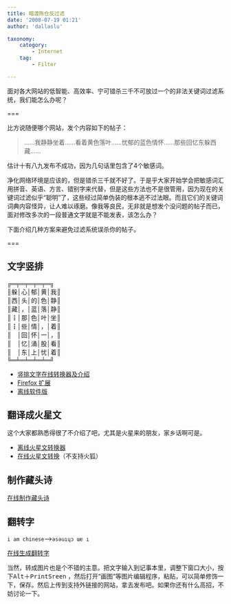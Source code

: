 ```yaml
---
title: 暗渡陈仓反过滤
date: '2008-07-19 01:21'
author: 'dallaslu'

taxonomy:
    category:
        - Internet
    tag:
        - Filter

---
```

面对各大网站的低智能、高效率、宁可错杀三千不可放过一个的非法关键词过滤系统，我们能怎么办呢？

===

比方说随便哪个网站，发个内容如下的帖子：

> ……我静静坐着……看着黄色落叶……忧郁的蓝色情怀……那些回忆东躲西藏……

估计十有八九发布不成功，因为几句话里包含了4个敏感词。

净化网络环境是应该的，但是错杀三千就不好了。于是乎大家开始学会把敏感词汇用拼音、英语、方言、错别字来代替，但是这些方法也不是很管用，因为现在的关键词过滤似乎“聪明”了，这些经过简单伪装的根本逃不过法眼。而且它们的关键词词典内容怪异，让人难以琢磨。像我等良民，无非就是想发个没问题的帖子而已，面对修改多次的一段普通文字就是不能发表，该怎么办？

下面介绍几种方案来避免过滤系统误杀你的帖子。

===

## 文字竖排

╔═╤═╤═╤═╤═╗  
║躲│心│郁│黄│我║  
║西│头│的│色│静║  
║藏│，│蓝│落│静║  
║┇│那│色│叶│坐║  
║┇│些│情│，│着║  
║　│回│怀│一│，║  
║　│忆│涌│股│看║  
║　│东│上│忧│着║  
╚═╧═╧═╧═╧═╝  

* <a href="http://parandroid.com/4-false-classical-chinese-ancient-books-shupai-text-converter/" target="_blank">竖排文字在线转换器及介绍</a>
* <a href="https://addons.mozilla.org/zh-CN/firefox/addon/8024" target="_blank">Firefox 扩展</a>
* <a href="http://chiong.cn/2008/07/jiaguwen-shupai-offline-standalone/" target="_blank">离线软件版</a>

## 翻译成火星文

这个大家都熟悉得很了不介绍了吧，尤其是火星来的朋友，家乡话啊可是。

* <a href="http://down.huoxingwen.com/" target="_blank">离线火星文转换器</a>
* <a href="http://www.huoxingwen.net/" target="_blank">在线火星文转换</a>（不支持火狐）

## 制作藏头诗

<a href="http://www.weborn.org/cangtoushi-524/" target="_blank">在线制作藏头诗</a>

## 翻转字

`i am chinese`-->`ǝsǝuıɥɔ ɯɐ ı`

<a href="http://www.utnubu.cn/flip-will-be-popular.html" target="_blank">在线生成翻转字</a>

当然，转成图片也是个不错的主意。把文字输入到记事本里，调整下窗口大小，按下<kbd>Alt</kbd>＋<kbd>PrintSreen</kbd> ，然后打开“画图”等图片编辑程序，粘贴，可以简单修饰一下，保存。然后上传到支持外链接的网站，拿去发布吧。如果你还有什么高招，不妨讨论一下。
